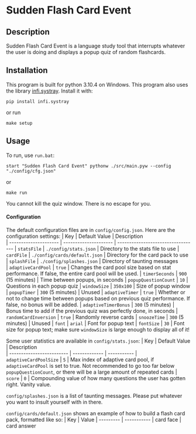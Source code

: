 # Sudden Flash Card Event

## Description 
Sudden Flash Card Event is a language study tool that interrupts whatever the user is doing and displays a popup quiz of random flashcards.

## Installation
This program is built for python 3.10.4 on Windows. 
This program also uses the library [infi.systray]("https://github.com/Infinidat/infi.systray"). Install it with:
```
pip install infi.systray
```
or run 
```
make setup
```

## Usage
To run, use `run.bat`:
```batch
start "Sudden Flash Card Event" pythonw ./src/main.pyw --config "./config/cfg.json"
```
or
```
make run
```
You cannot kill the quiz window. There is no escape for you.

#### Configuration

The default configuration files are in `config/config.json`. Here are the configuration settings:
| Key                   | Default Value                 | Description                        
| --------------------- | ---------------------         | ---------------------------------- 
| `statsFile`           | `./config/stats.json`         | Directory to the stats file to use 
| `cardFile`            | `./config/cards/default.json` | Directory for the card pack to use 
| `splashFile`          | `./config/splashes.json`      | Directory of taunting messages     
| `adaptiveCardPool`    | `true`                        | Changes the card pool size based on stat performance. If false, the entire card pool will be used.
| `timerSeconds`        | `900` (15 minutes)            | Time between popups, in seconds
| `popupQuestionCount`  | `10`                          | Questions in each popup quiz
| `windowSize`          | `350x100`                     | Size of popup window
| `popupTimer`          | `300` (5 minutes)             | Unused
| `adaptiveTimer`       | `true`                        | Whether or not to change time between popups based on previous quiz performance. If false, no bonus will be added.
| `adaptiveTimerBonus`  | `300` (5 minutes)             | Bonus time to add if the previous quiz was perfectly done, in seconds
| `randomCardInversion` | `true`                        | Randomly reverse cards
| `snoozeTime`          | `300` (5 minutes)             | Unused
| `font`                | `arial`                       | Font for popup text
| `fontSize`            | `30`                          | Font size for popup text; make sure `windowSize` is large enough to display all of it!

Some user statistics are available in `config/stats.json`:
| Key                       | Default Value | Description   
| ------------------------- | ------------- | -----------
| `adaptiveCardPoolSize`    | `5`           | Max index of adaptive card pool, if `adaptiveCardPool` is set to true. Not recommended to go too far below `popupQuestionCount`, or there will be a large amount of repeated cards
| `score`                   | `0`           | Compounding value of how many questions the user has gotten right. Vanity value.

`config/splashes.json` is a list of taunting messages. Please put whatever you want to insult yourself with in there.

`config/cards/default.json` shows an example of how to build a flash card pack, formatted like so:
| Key       | Value 
| --------- | -----------
| card face | card answer
